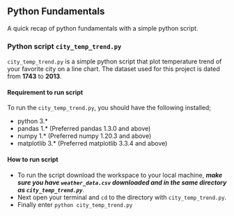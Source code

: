 ## Python Fundamentals
A quick recap of python fundamentals with a simple python script.

### Python script `city_temp_trend.py`
`city_temp_trend.py` is a simple python script that plot temperature trend of your favorite city on a line chart. The dataset used for this project is dated from **1743** to **2013**.

#### Requirement to run script
To run the `city_temp_trend.py`, you should have the following installed;
* python 3.*
* pandas 1.* (Preferred pandas 1.3.0 and above)
* numpy 1.* (Preferred numpy 1.20.3 and above)
* matplotlib 3.* (Preferred matplotlib 3.3.4 and above)

#### How to run script
* To run the script download the workspace to your local machine, ***make sure you have `weather_data.csv` downloaded and in the same directory as `city_temp_trend.py`***.
* Next open your terminal and `cd` to the directory with `city_temp_trend.py`.
* Finally enter `python city_temp_trend.py`
